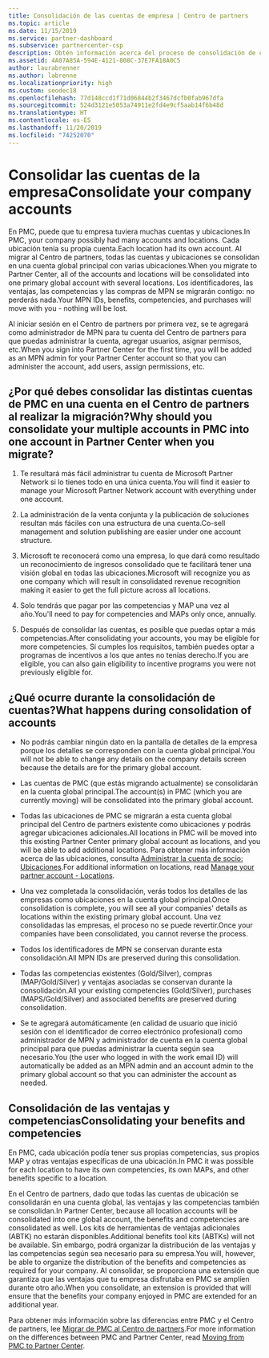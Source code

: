 ```yaml
---
title: Consolidación de las cuentas de empresa | Centro de partners
ms.topic: article
ms.date: 11/15/2019
ms.service: partner-dashboard
ms.subservice: partnercenter-csp
description: Obtén información acerca del proceso de consolidación de cuentas de Partner Membership Center (PMC) en una cuenta del Centro de partners. Puedes aplicar esta opción si realizas la migración de PMC al Centro de partners.
ms.assetid: 4A07A85A-594E-4121-808C-37E7FA18A0C5
author: laurabrenner
ms.author: labrenne
ms.localizationpriority: high
ms.custom: seodec18
ms.openlocfilehash: 77d148ccd1f71d06844b2f3467dcfb0fab967dfa
ms.sourcegitcommit: 524d3121e5053a74911e2fd4e9cf5aab14f6b48d
ms.translationtype: HT
ms.contentlocale: es-ES
ms.lasthandoff: 11/20/2019
ms.locfileid: "74252070"
---
```

# <a name="consolidate-your-company-accounts"></a><span data-ttu-id="482ad-104">Consolidar las cuentas de la empresa</span><span class="sxs-lookup"><span data-stu-id="482ad-104">Consolidate your company accounts</span></span>

<span data-ttu-id="482ad-105">En PMC, puede que tu empresa tuviera muchas cuentas y ubicaciones.</span><span class="sxs-lookup"><span data-stu-id="482ad-105">In PMC, your company possibly had many accounts and locations.</span></span> <span data-ttu-id="482ad-106">Cada ubicación tenía su propia cuenta.</span><span class="sxs-lookup"><span data-stu-id="482ad-106">Each location had its own account.</span></span> <span data-ttu-id="482ad-107">Al migrar al Centro de partners, todas las cuentas y ubicaciones se consolidan en una cuenta global principal con varias ubicaciones.</span><span class="sxs-lookup"><span data-stu-id="482ad-107">When you migrate to Partner Center, all of the accounts and locations will be consolidated into one primary global account with several locations.</span></span> <span data-ttu-id="482ad-108">Los identificadores, las ventajas, las competencias y las compras de MPN se migrarán contigo: no perderás nada.</span><span class="sxs-lookup"><span data-stu-id="482ad-108">Your MPN IDs, benefits, competencies, and purchases will move with you - nothing will be lost.</span></span> 

<span data-ttu-id="482ad-109">Al iniciar sesión en el Centro de partners por primera vez, se te agregará como administrador de MPN para tu cuenta del Centro de partners para que puedas administrar la cuenta, agregar usuarios, asignar permisos, etc.</span><span class="sxs-lookup"><span data-stu-id="482ad-109">When you sign into Partner Center for the first time, you will be added as an MPN admin for your Partner Center account so that you can administer the account, add users, assign permissions, etc.</span></span> 

## <a name="why-should-you-consolidate-your-multiple-accounts-in-pmc-into-one-account-in-partner-center-when-you-migrate"></a><span data-ttu-id="482ad-110">¿Por qué debes consolidar las distintas cuentas de PMC en una cuenta en el Centro de partners al realizar la migración?</span><span class="sxs-lookup"><span data-stu-id="482ad-110">Why should you consolidate your multiple accounts in PMC into one account in Partner Center when you migrate?</span></span>

1. <span data-ttu-id="482ad-111">Te resultará más fácil administrar tu cuenta de Microsoft Partner Network si lo tienes todo en una única cuenta.</span><span class="sxs-lookup"><span data-stu-id="482ad-111">You will find it easier to manage your Microsoft Partner Network account with everything under one account.</span></span>

2. <span data-ttu-id="482ad-112">La administración de la venta conjunta y la publicación de soluciones resultan más fáciles con una estructura de una cuenta.</span><span class="sxs-lookup"><span data-stu-id="482ad-112">Co-sell management and solution publishing are easier under one account structure.</span></span>

3. <span data-ttu-id="482ad-113">Microsoft te reconocerá como una empresa, lo que dará como resultado un reconocimiento de ingresos consolidado que te facilitará tener una visión global en todas las ubicaciones.</span><span class="sxs-lookup"><span data-stu-id="482ad-113">Microsoft will recognize you as one company which will result in consolidated revenue recognition making it easier to get the full picture across all locations.</span></span>  

4. <span data-ttu-id="482ad-114">Solo tendrás que pagar por las competencias y MAP una vez al año.</span><span class="sxs-lookup"><span data-stu-id="482ad-114">You'll need to pay for competencies and MAPs only once, annually.</span></span>

5. <span data-ttu-id="482ad-115">Después de consolidar las cuentas, es posible que puedas optar a más competencias.</span><span class="sxs-lookup"><span data-stu-id="482ad-115">After consolidating your accounts, you may be eligible for more competencies.</span></span> <span data-ttu-id="482ad-116">Si cumples los requisitos, también puedes optar a programas de incentivos a los que antes no tenías derecho.</span><span class="sxs-lookup"><span data-stu-id="482ad-116">If you are eligible, you can also gain eligibility to incentive programs you were not previously eligible for.</span></span>


## <a name="what-happens-during-consolidation-of-accounts"></a><span data-ttu-id="482ad-117">¿Qué ocurre durante la consolidación de cuentas?</span><span class="sxs-lookup"><span data-stu-id="482ad-117">What happens during consolidation of accounts</span></span>

- <span data-ttu-id="482ad-118">No podrás cambiar ningún dato en la pantalla de detalles de la empresa porque los detalles se corresponden con la cuenta global principal.</span><span class="sxs-lookup"><span data-stu-id="482ad-118">You will not be able to change any details on the company details screen because the details are for the primary global account.</span></span> 

- <span data-ttu-id="482ad-119">Las cuentas de PMC (que estás migrando actualmente) se consolidarán en la cuenta global principal.</span><span class="sxs-lookup"><span data-stu-id="482ad-119">The account(s) in PMC (which you are currently moving) will be consolidated into the primary global account.</span></span> 

- <span data-ttu-id="482ad-120">Todas las ubicaciones de PMC se migrarán a esta cuenta global principal del Centro de partners existente como ubicaciones y podrás agregar ubicaciones adicionales.</span><span class="sxs-lookup"><span data-stu-id="482ad-120">All locations in PMC will be moved into this existing Partner Center primary global account as locations, and you will be able to add additional locations.</span></span> <span data-ttu-id="482ad-121">Para obtener más información acerca de las ubicaciones, consulta [Administrar la cuenta de socio: Ubicaciones](manage-locations.md).</span><span class="sxs-lookup"><span data-stu-id="482ad-121">For additional information on locations, read  [Manage your partner account - Locations](manage-locations.md).</span></span>

- <span data-ttu-id="482ad-122">Una vez completada la consolidación, verás todos los detalles de las empresas como ubicaciones en la cuenta global principal.</span><span class="sxs-lookup"><span data-stu-id="482ad-122">Once consolidation is complete, you will see all your companies' details as locations within the existing primary global account.</span></span> <span data-ttu-id="482ad-123">Una vez consolidadas las empresas, el proceso no se puede revertir.</span><span class="sxs-lookup"><span data-stu-id="482ad-123">Once your companies have been consolidated, you cannot reverse the process.</span></span>

- <span data-ttu-id="482ad-124">Todos los identificadores de MPN se conservan durante esta consolidación.</span><span class="sxs-lookup"><span data-stu-id="482ad-124">All MPN IDs are preserved during this consolidation.</span></span>

- <span data-ttu-id="482ad-125">Todas las competencias existentes (Gold/Silver), compras (MAP/Gold/Silver) y ventajas asociadas se conservan durante la consolidación.</span><span class="sxs-lookup"><span data-stu-id="482ad-125">All your existing competencies (Gold/Silver), purchases (MAPS/Gold/Silver) and associated benefits are preserved during consolidation.</span></span>

- <span data-ttu-id="482ad-126">Se te agregará automáticamente (en calidad de usuario que inició sesión con el identificador de correo electrónico profesional) como administrador de MPN y administrador de cuenta en la cuenta global principal para que puedas administrar la cuenta según sea necesario.</span><span class="sxs-lookup"><span data-stu-id="482ad-126">You (the user who logged in with the work email ID) will automatically be added as an MPN admin and an account admin to the primary global account so that you can administer the account as needed.</span></span> 


## <a name="consolidating-your-benefits-and-competencies"></a><span data-ttu-id="482ad-127">Consolidación de las ventajas y competencias</span><span class="sxs-lookup"><span data-stu-id="482ad-127">Consolidating your benefits and competencies</span></span>

<span data-ttu-id="482ad-128">En PMC, cada ubicación podía tener sus propias competencias, sus propios MAP y otras ventajas específicas de una ubicación.</span><span class="sxs-lookup"><span data-stu-id="482ad-128">In PMC it was possible for each location to have its own competencies, its own MAPs, and other benefits specific to a location.</span></span>

<span data-ttu-id="482ad-129">En el Centro de partners, dado que todas las cuentas de ubicación se consolidarán en una cuenta global, las ventajas y las competencias también se consolidan.</span><span class="sxs-lookup"><span data-stu-id="482ad-129">In Partner Center, because all location accounts will be consolidated into one global account, the benefits and competencies are consolidated as well.</span></span> <span data-ttu-id="482ad-130">Los kits de herramientas de ventajas adicionales (ABTK) no estarán disponibles.</span><span class="sxs-lookup"><span data-stu-id="482ad-130">Additional benefits tool kits (ABTKs) will not be available.</span></span> <span data-ttu-id="482ad-131">Sin embargo, podrá organizar la distribución de las ventajas y las competencias según sea necesario para su empresa.</span><span class="sxs-lookup"><span data-stu-id="482ad-131">You will, however, be able to organize the distribution of the benefits and competencies as required for your company.</span></span> <span data-ttu-id="482ad-132">Al consolidar, se proporciona una extensión que garantiza que las ventajas que tu empresa disfrutaba en PMC se amplíen durante otro año.</span><span class="sxs-lookup"><span data-stu-id="482ad-132">When you consolidate, an extension is provided that will ensure that the benefits your company enjoyed in PMC are extended for an additional year.</span></span>

<span data-ttu-id="482ad-133">Para obtener más información sobre las diferencias entre PMC y el Centro de partners, lee [Migrar de PMC al Centro de partners](guide-to-migration.md).</span><span class="sxs-lookup"><span data-stu-id="482ad-133">For more information on the differences between PMC and Partner Center, read [Moving from PMC to Partner Center](guide-to-migration.md).</span></span>

